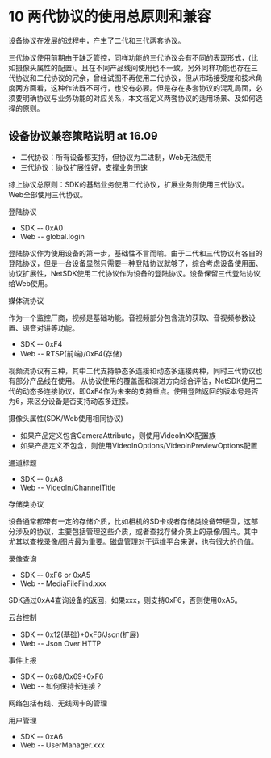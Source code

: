 # 10 两代协议的使用总原则和兼容

设备协议在发展的过程中，产生了二代和三代两套协议。

三代协议使用前期由于缺乏管控，同样功能的三代协议会有不同的表现形式，(比如摄像头属性的配置)。且在不同产品线间使用也不一致。另外同样功能也存在三代协议和二代协议的冗余，曾经试图不再使用二代协议，但从市场接受度和技术角度两方面看，这种作法既不可行，也没有必要。但是存在多套协议的混乱局面，必须要明确协议与业务功能的对应关系，本文档定义两套协议的适用场景、及如何选择的原则。

## 设备协议兼容策略说明 at 16.09

* 二代协议：所有设备都支持，但协议为二进制，Web无法使用
* 三代协议：协议扩展性好，支撑业务迅速

综上协议总原则：SDK的基础业务使用二代协议，扩展业务则使用三代协议。Web全部使用三代协议。

登陆协议

* SDK -- 0xA0
* Web -- global.login

登陆协议作为使用设备的第一步，基础性不言而喻。由于二代和三代协议有各自的登陆协议，但是一台设备显然只需要一种登陆协议就够了，综合考虑设备使用面、协议扩展性，NetSDK使用二代协议作为设备的登陆协议。设备保留三代登陆协议给Web使用。

媒体流协议

作为一个监控厂商，视频是基础功能。音视频部分包含流的获取、音视频参数设置、语音对讲等功能。

* SDK -- 0xF4
* Web -- RTSP(前端)/0xF4(存储)

视频流协议有三种，其中二代支持静态多连接和动态多连接两种，同时三代协议也有部分产品线在使用。
从协议使用的覆盖面和演进方向综合评估，NetSDK使用二代的动态多连接协议，即0xF4作为未来的支持重点。使用登陆返回的版本号是否为6，来区分设备是否支持动态多连接。

摄像头属性(SDK/Web使用相同协议)

* 如果产品定义包含CameraAttribute，则使用VideoInXX配置族
* 如果产品定义不包含，则使用VideoInOptions/VideoInPreviewOptions配置

通道标题

* SDK -- 0xA8
* Web -- VideoIn/ChannelTitle

存储类协议

设备通常都带有一定的存储介质，比如相机的SD卡或者存储类设备带硬盘，这部分涉及的协议，主要包括管理这些介质，或者查找存储介质上的录像/图片。其中尤其以查找录像/图片最为重要。磁盘管理对于运维平台来说，也有很大的价值。

录像查询

* SDK -- 0xF6 or 0xA5
* Web -- MediaFileFind.xxx

SDK通过0xA4查询设备的返回，如果xxx，则支持0xF6，否则使用0xA5。

云台控制

* SDK -- 0x12(基础)+0xF6/Json(扩展)
* Web -- Json Over HTTP

事件上报

* SDK -- 0x68/0x69+0xF6
* Web -- 如何保持长连接？

网络包括有线、无线网卡的管理

用户管理

* SDK -- 0xA6
* Web -- UserManager.xxx
